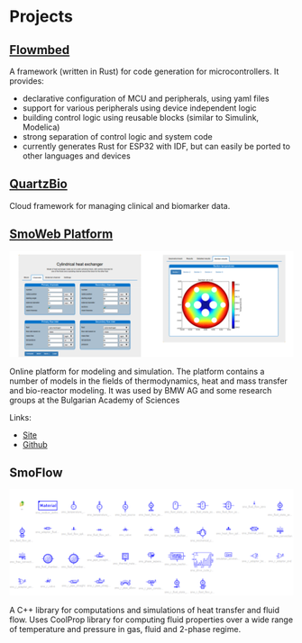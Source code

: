 # Projects

## [Flowmbed](https://github.com/SysMo/flowmbed)

A framework (written in Rust) for code generation for microcontrollers. It provides:

  - declarative configuration of MCU and peripherals, using yaml files
  - support for various peripherals using device independent logic
  - building control logic using reusable blocks (similar to Simulink, Modelica)
  - strong separation of control logic and system code
  - currently generates Rust for ESP32 with IDF, but can easily be ported to other languages and devices 

## [QuartzBio](https://www.quartz.bio/)

Cloud framework for managing clinical and biomarker data.

## [SmoWeb Platform](http://platform.sysmoltd.com/)

![Atanas Pavlov](assets/SmoWebPlatform_HeatExchanger.png)

Online platform for modeling and simulation. The platform contains a number of models in the fields of thermodynamics, heat and mass transfer and bio-reactor modeling. It was used by BMW AG and some research groups at the Bulgarian Academy of Sciences

Links:
  - [Site](http://platform.sysmoltd.com/)
  - [Github](https://github.com/SysMo/SmoWeb)

## SmoFlow

![SmoFlow](assets/SmoFlow3d_Icons.png)

A C++ library for computations and simulations of heat transfer and fluid flow. Uses CoolProp library for computing fluid properties over a wide range of temperature and pressure in gas, fluid and 2-phase regime.
